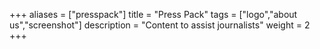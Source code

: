 +++
aliases = ["presspack"]
title = "Press Pack"
tags = ["logo","about us","screenshot"]
description = "Content to assist journalists"
weight = 2
+++

